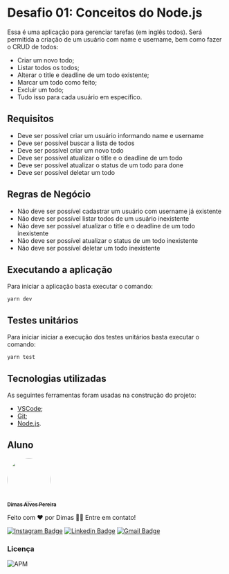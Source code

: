 # Desafio 01: Conceitos do Node.js


Essa é uma aplicação para gerenciar tarefas (em inglês todos). Será permitida a criação de um usuário com name e username, bem como fazer o CRUD de todos:

- Criar um novo todo;
- Listar todos os todos;
- Alterar o title e deadline de um todo existente;
- Marcar um todo como feito;
- Excluir um todo;
- Tudo isso para cada usuário em específico.

## Requisitos
 -  Deve ser possível criar um usuário informando name e username
 -  Deve ser possível buscar a lista de todos
 -  Deve ser possível criar um novo todo
 -  Deve ser possível atualizar o title e o deadline de um todo
 -  Deve ser possível atualizar o status de um todo para done
 -  Deve ser possível deletar um todo
## Regras de Negócio
 -  Não deve ser possível cadastrar um usuário com username já existente
 -  Não deve ser possível listar todos de um usuário inexistente
 -  Não deve ser possível atualizar o title e o deadline de um todo inexistente
 -  Não deve ser possível atualizar o status de um todo inexistente
 -  Não deve ser possível deletar um todo inexistente

## Executando a aplicação
Para iniciar a aplicação basta executar o comando:

```yarn dev```

## Testes unitários
Para iniciar iniciar a execução dos testes unitários basta executar o comando:

```yarn test```

## Tecnologias utilizadas 

As seguintes ferramentas foram usadas na construção do projeto:

- [VSCode](https://code.visualstudio.com/);
- [Git](https://git-scm.com);
- [Node.js](https://nodejs.org/en/).

## Aluno 

<a href="https://github.com/dimasdevspro">
 <img style="border-radius: 50%;" src="https://avatars1.githubusercontent.com/u/53888623?s=460&u=3c88fc42c7a0dc90293f9480a4288bf2f6a09396&v=4" width="100px;" alt=""/>
 <br />
 <sub><b>Dimas Alves Pereira</b></sub></a> <a href="https://github.com/dimasdevspro" title="Github"></a>


Feito com ❤️ por Dimas 👋🏽 Entre em contato!

[![Instagram Badge](https://img.shields.io/badge/-@dimasdevspro-f09433?style=flat-square&labelColor=f09433&logo=instagram&logoColor=white&link=https://www.instagram.com/dimasdevspro/)](https://www.instagram.com/dimasdevspro/) [![Linkedin Badge](https://img.shields.io/badge/-Dimas-blue?style=flat-square&logo=Linkedin&logoColor=white&link=https://www.linkedin.com/in/dimas_apereira/)](https://www.linkedin.com/in/dimas-apereira/) 
[![Gmail Badge](https://img.shields.io/badge/-dimasdevspro@gmail.com-c14438?style=flat-square&logo=Gmail&logoColor=white&link=mailto:dimasdevspro@gmail.com)](mailto:dimasdevspro@gmail.com)


### Licença 

<img alt="APM" src="https://img.shields.io/apm/l/vim-mode">